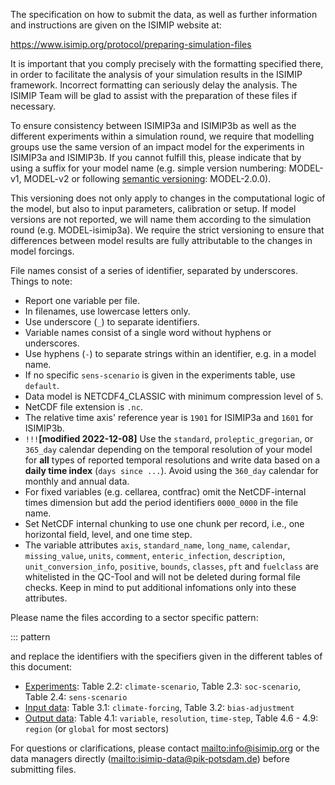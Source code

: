 The specification on how to submit the data, as well as further information and instructions are given on the ISIMIP website at:

<https://www.isimip.org/protocol/preparing-simulation-files>

It is important that you comply precisely with the formatting specified there, in order to facilitate the analysis of your simulation results in the ISIMIP framework. Incorrect formatting can
seriously delay the analysis. The ISIMIP Team will be glad to assist with the preparation of these files if necessary.

To ensure consistency between ISIMIP3a and ISIMIP3b as well as the different experiments within a simulation round, we require that modelling groups use the same version of an impact model for the experiments in ISIMIP3a and ISIMIP3b. If you cannot fulfill this, please indicate that by using a suffix for your model name (e.g. simple version numbering: MODEL-v1, MODEL-v2 or following [semantic versioning](https://semver.org): MODEL-2.0.0).

This versioning does not only apply to changes in the computational logic of the model, but also to input parameters, calibration or setup. If model versions are not reported, we will name them according to the simulation round (e.g. MODEL-isimip3a). We require the strict versioning to ensure that differences between model results are fully attributable to the changes in model forcings.

File names consist of a series of identifier, separated by underscores. Things to note:

* Report one variable per file.
* In filenames, use lowercase letters only.
* Use underscore (`_`) to separate identifiers.
* Variable names consist of a single word without hyphens or underscores.
* Use hyphens (`-`) to separate strings within an identifier, e.g. in a model name.
* If no specific `sens-scenario` is given in the experiments table, use `default`.
* Data model is NETCDF4_CLASSIC with minimum compression level of `5`.
* NetCDF file extension is `.nc`.
* The relative time axis' reference year is `1901` for ISIMIP3a and `1601` for ISIMIP3b.
* `!!!`**[modified 2022-12-08]** Use the `standard`, `proleptic_gregorian`, or `365_day` calendar depending on the temporal resolution of your model for **all** types of reported temporal resolutions and write data based on a **daily time index** (`days since ...`). Avoid using the `360_day` calendar for monthly and annual data.
* For fixed variables (e.g. cellarea, contfrac) omit the NetCDF-internal times dimension but add the period identifiers `0000_0000` in the file name.
* Set NetCDF internal chunking to use one chunk per record, i.e., one horizontal field, level, and one time step.
* The variable attributes `axis`, `standard_name`, `long_name`, `calendar`, `missing_value`, `units`, `comment`, `enteric_infection`, `description`, `unit_conversion_info`, `positive`, `bounds`, `classes`, `pft` and  `fuelclass` are whitelisted in the QC-Tool and will not be deleted during formal file checks. Keep in mind to put additional infomations only into these attributes.

Please name the files according to a sector specific pattern:

::: pattern

and replace the identifiers with the specifiers given in the different tables of this document:

* [Experiments](#2-experiments): Table 2.2: `climate-scenario`, Table 2.3: `soc-scenario`, Table 2.4: `sens-scenario`
* [Input data](#3-input-data): Table 3.1: `climate-forcing`, Table 3.2: `bias-adjustment`
* [Output data](#4-output-data): Table 4.1: `variable`, `resolution`, `time-step`, Table 4.6 - 4.9: `region` (or `global` for most sectors)

For questions or clarifications, please contact <mailto:info@isimip.org> or the data managers directly (<mailto:isimip-data@pik‐potsdam.de>) before submitting files.
